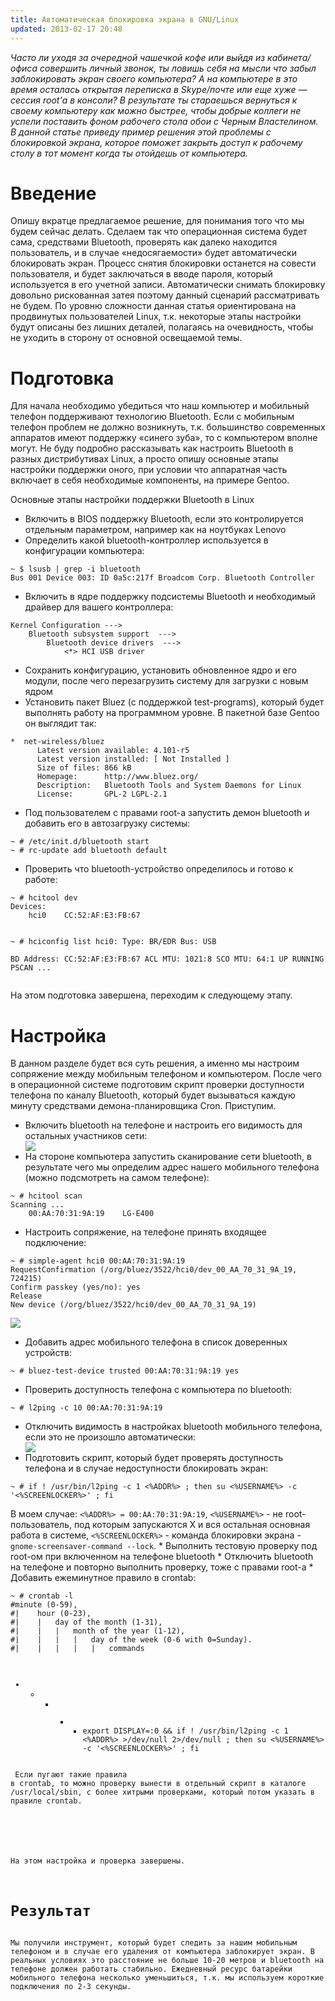```yaml
---
title: Автоматическая блокировка экрана в GNU/Linux
updated: 2013-02-17 20:48
---
```


<em>Часто ли уходя за очередной чашечкой кофе или выйдя из кабинета/офиса совершить личный звонок, ты ловишь себя на мысли что забыл заблокировать экран своего компьютера? А на компьютере в это время осталась открытая переписка в Skype/почте или еще хуже — сессия root'а в консоли? В результате ты стараешься вернуться к своему компьютеру как можно быстрее, чтобы добрые коллеги не успели поставить фоном рабочего стола обои с Черным Властелином. В данной статье приведу пример решения этой проблемы с блокировкой экрана, которое поможет закрыть доступ к рабочему столу в тот момент когда ты отойдешь от компьютера.</em>

<!--more-->
<h1>Введение</h1>
Опишу вкратце предлагаемое решение, для понимания того что мы будем сейчас делать. Сделаем так что операционная система будет сама, средствами Bluetooth, проверять как далеко находится пользователь, и в случае «недосягаемости» будет автоматически блокировать экран. Процесс снятия блокировки останется на совести пользователя, и будет заключаться в вводе пароля, который используется в его учетной записи. Автоматически снимать блокировку довольно рискованная затея поэтому данный сценарий рассматривать не будем. По уровню сложности данная статья ориентирована на продвинутых пользователей Linux, т.к. некоторые этапы настройки будут описаны без лишних деталей, полагаясь на очевидность, чтобы не уходить в сторону от основной освещаемой темы.
<h1>Подготовка</h1>
Для начала необходимо убедиться что наш компьютер и мобильный телефон поддерживают технологию Bluetooth. Если с мобильным телефон проблем не должно возникнуть, т.к. большинство современных аппаратов имеют поддержку «синего зуба», то с компьютером вполне могут. Не буду подробно рассказывать как настроить Bluetooth в разных дистрибутивах Linux, а просто опишу основные этапы настройки поддержки оного, при условии что аппаратная часть включает в себя необходимые компоненты, на примере Gentoo.

Основные этапы настройки поддержки Bluetooth в Linux
<ul>
	<li>Включить в BIOS поддержку Bluetooth, если это контролируется отдельным параметром, например как на ноутбуках Lenovo</li>
	<li>Определить какой bluetooth-контроллер используется в конфигурации компьютера:</li>
</ul>
<pre><code>~ $ lsusb | grep -i bluetooth
Bus 001 Device 003: ID 0a5c:217f Broadcom Corp. Bluetooth Controller  
</code></pre>
<ul>
	<li>Включить в ядре поддержку подсистемы Bluetooth и необходимый драйвер для вашего контроллера:</li>
</ul>
<pre><code>Kernel Configuration ---&gt;  
    Bluetooth subsystem support  ---&gt;
        Bluetooth device drivers  ---&gt;
            &lt;*&gt; HCI USB driver
</code></pre>
<ul>
	<li>Сохранить конфигурацию, установить обновленное ядро и его модули, после чего перезагрузить систему для загрузки с новым ядром</li>
	<li>Установить пакет Bluez (с поддержкой test-programs), который будет выполнять работу на программном уровне. В пакетной базе Gentoo он выглядит так:</li>
</ul>
<pre><code>*  net-wireless/bluez
      Latest version available: 4.101-r5
      Latest version installed: [ Not Installed ]
      Size of files: 866 kB
      Homepage:      http://www.bluez.org/
      Description:   Bluetooth Tools and System Daemons for Linux
      License:       GPL-2 LGPL-2.1
</code></pre>
<ul>
	<li>Под пользователем с правами root-а запустить демон bluetooth и добавить его в автозагрузку системы:</li>
</ul>
<pre><code>~ # /etc/init.d/bluetooth start
~ # rc-update add bluetooth default
</code></pre>
<ul>
	<li>Проверить что bluetooth-устройство определилось и готово к работе:</li>
</ul>
<pre><code>~ # hcitool dev
Devices:  
    hci0    CC:52:AF:E3:FB:67

~ # hciconfig list
hci0:    Type: BR/EDR  Bus: USB  
    BD Address: CC:52:AF:E3:FB:67  ACL MTU: 1021:8  SCO MTU: 64:1
    UP RUNNING PSCAN 
...
</code></pre>
На этом подготовка завершена, переходим к следующему этапу.
<h1>Настройка</h1>
В данном разделе будет вся суть решения, а именно мы настроим сопряжение между мобильным телефоном и компьютером. После чего в операционной системе подготовим скрипт проверки доступности телефона по каналу Bluetooth, который будет вызываться каждую минуту средствами демона-планировщика Cron. Приступим.
<ul>
	<li>Включить bluetooth на телефоне и настроить его видимость для остальных участников сети:</li>
<img src="http://gdriv.es/malygin/phone3.jpg"/>
	<li>На стороне компьютера запустить сканирование сети bluetooth, в результате чего мы определим адрес нашего мобильного телефона (можно подсмотреть на самом телефоне):</li>
</ul>
<pre><code>~ # hcitool scan
Scanning ...  
    00:AA:70:31:9A:19    LG-E400
</code></pre>
<ul>
	<li>Настроить сопряжение, на телефоне принять входящее подключение:</li>
</ul>
<pre><code>~ # simple-agent hci0 00:AA:70:31:9A:19
RequestConfirmation (/org/bluez/3522/hci0/dev_00_AA_70_31_9A_19, 724215)  
Confirm passkey (yes/no): yes  
Release  
New device (/org/bluez/3522/hci0/dev_00_AA_70_31_9A_19)  
</code></pre>
<img src="http://gdriv.es/malygin/phone2.jpg"/>
<ul>
	<li>Добавить адрес мобильного телефона в список доверенных устройств:</li>
</ul>
<pre><code>~ # bluez-test-device trusted 00:AA:70:31:9A:19 yes
</code></pre>
<ul>
	<li>Проверить доступность телефона с компьютера по bluetooth:</li>
</ul>
<pre><code>~ # l2ping -c 10 00:AA:70:31:9A:19
</code></pre>
<ul>
	<li>Отключить видимость в настройках bluetooth мобильного телефона, если это не произошло автоматически:</li>
<img src="http://gdriv.es/malygin/phone3.jpg"/>
	<li>Подготовить скрипт, который будет проверять доступность телефона и в случае недоступности блокировать экран:</li>
</ul>
<pre><code>~ # if ! /usr/bin/l2ping -c 1 &lt;%ADDR%&gt; ; then su &lt;%USERNAME%&gt; -c '&lt;%SCREENLOCKER%&gt;' ; fi
</code></pre>
В моем случае: <code>&lt;%ADDR%&gt; = 00:AA:70:31:9A:19</code>, <code>&lt;%USERNAME%&gt;</code> - не root-пользователь, под которым запускаются X и вся остальная основная работа в системе, <code>&lt;%SCREENLOCKER%&gt;</code> - команда блокировки экрана - <code>gnome-screensaver-command --lock</code>. * Выполнить тестовую проверку под root-ом при включенном на телефоне bluetooth * Отключить bluetooth на телефоне и повторно выполнить проверку, тоже с правами root-а * Добавить ежеминутное правило в crontab:
<pre><code>~ # crontab -l
#minute (0-59),
#|    hour (0-23),
#|    |   day of the month (1-31),
#|    |   |   month of the year (1-12),
#|    |   |   |   day of the week (0-6 with 0=Sunday).
#|    |   |   |   |   commands

*    *   *   *   *   export DISPLAY=:0 &amp;&amp; if ! /usr/bin/l2ping -c 1 &lt;%ADDR%&gt; &gt;/dev/null 2&gt;/dev/null ; then su &lt;%USERNAME%&gt; -c '&lt;%SCREENLOCKER%&gt;' ; fi
</code></pre>
Если пугают такие правила в crontab, то можно проверку вынести в отдельный скрипт в каталоге /usr/local/sbin, c более хитрыми проверками, который потом указать в правиле crontab.

На этом настройка и проверка завершены.
<h1>Результат</h1>
Мы получили инструмент, который будет следить за нашим мобильным телефоном и в случае его удаления от компьютера заблокирует экран. В реальных условиях это расстояние не больше 10-20 метров и bluetooth на телефоне должен работать стабильно. Ежедневный ресурс батарейки мобильного телефона несколько уменьшиться, т.к. мы используем короткие подключения по 2-3 секунды.